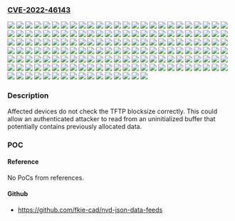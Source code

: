 ### [CVE-2022-46143](https://cve.mitre.org/cgi-bin/cvename.cgi?name=CVE-2022-46143)
![](https://img.shields.io/static/v1?label=Product&message=RUGGEDCOM%20RM1224%20LTE(4G)%20EU&color=blue)
![](https://img.shields.io/static/v1?label=Product&message=RUGGEDCOM%20RM1224%20LTE(4G)%20NAM&color=blue)
![](https://img.shields.io/static/v1?label=Product&message=SCALANCE%20M804PB&color=blue)
![](https://img.shields.io/static/v1?label=Product&message=SCALANCE%20M812-1%20ADSL-Router&color=blue)
![](https://img.shields.io/static/v1?label=Product&message=SCALANCE%20M816-1%20ADSL-Router&color=blue)
![](https://img.shields.io/static/v1?label=Product&message=SCALANCE%20M826-2%20SHDSL-Router&color=blue)
![](https://img.shields.io/static/v1?label=Product&message=SCALANCE%20M874-2&color=blue)
![](https://img.shields.io/static/v1?label=Product&message=SCALANCE%20M874-3&color=blue)
![](https://img.shields.io/static/v1?label=Product&message=SCALANCE%20M876-3%20(ROK)&color=blue)
![](https://img.shields.io/static/v1?label=Product&message=SCALANCE%20M876-3&color=blue)
![](https://img.shields.io/static/v1?label=Product&message=SCALANCE%20M876-4%20(EU)&color=blue)
![](https://img.shields.io/static/v1?label=Product&message=SCALANCE%20M876-4%20(NAM)&color=blue)
![](https://img.shields.io/static/v1?label=Product&message=SCALANCE%20M876-4&color=blue)
![](https://img.shields.io/static/v1?label=Product&message=SCALANCE%20MUM853-1%20(EU)&color=blue)
![](https://img.shields.io/static/v1?label=Product&message=SCALANCE%20MUM856-1%20(EU)&color=blue)
![](https://img.shields.io/static/v1?label=Product&message=SCALANCE%20MUM856-1%20(RoW)&color=blue)
![](https://img.shields.io/static/v1?label=Product&message=SCALANCE%20S615%20EEC%20LAN-Router&color=blue)
![](https://img.shields.io/static/v1?label=Product&message=SCALANCE%20S615%20LAN-Router&color=blue)
![](https://img.shields.io/static/v1?label=Product&message=SCALANCE%20SC622-2C&color=blue)
![](https://img.shields.io/static/v1?label=Product&message=SCALANCE%20SC626-2C&color=blue)
![](https://img.shields.io/static/v1?label=Product&message=SCALANCE%20SC632-2C&color=blue)
![](https://img.shields.io/static/v1?label=Product&message=SCALANCE%20SC636-2C&color=blue)
![](https://img.shields.io/static/v1?label=Product&message=SCALANCE%20SC642-2C&color=blue)
![](https://img.shields.io/static/v1?label=Product&message=SCALANCE%20SC646-2C&color=blue)
![](https://img.shields.io/static/v1?label=Product&message=SCALANCE%20W1748-1%20M12&color=blue)
![](https://img.shields.io/static/v1?label=Product&message=SCALANCE%20W1788-1%20M12&color=blue)
![](https://img.shields.io/static/v1?label=Product&message=SCALANCE%20W1788-2%20EEC%20M12&color=blue)
![](https://img.shields.io/static/v1?label=Product&message=SCALANCE%20W1788-2%20M12&color=blue)
![](https://img.shields.io/static/v1?label=Product&message=SCALANCE%20W1788-2IA%20M12&color=blue)
![](https://img.shields.io/static/v1?label=Product&message=SCALANCE%20W721-1%20RJ45&color=blue)
![](https://img.shields.io/static/v1?label=Product&message=SCALANCE%20W722-1%20RJ45&color=blue)
![](https://img.shields.io/static/v1?label=Product&message=SCALANCE%20W734-1%20RJ45%20(USA)&color=blue)
![](https://img.shields.io/static/v1?label=Product&message=SCALANCE%20W734-1%20RJ45&color=blue)
![](https://img.shields.io/static/v1?label=Product&message=SCALANCE%20W738-1%20M12&color=blue)
![](https://img.shields.io/static/v1?label=Product&message=SCALANCE%20W748-1%20M12&color=blue)
![](https://img.shields.io/static/v1?label=Product&message=SCALANCE%20W748-1%20RJ45&color=blue)
![](https://img.shields.io/static/v1?label=Product&message=SCALANCE%20W761-1%20RJ45&color=blue)
![](https://img.shields.io/static/v1?label=Product&message=SCALANCE%20W774-1%20M12%20EEC&color=blue)
![](https://img.shields.io/static/v1?label=Product&message=SCALANCE%20W774-1%20RJ45%20(USA)&color=blue)
![](https://img.shields.io/static/v1?label=Product&message=SCALANCE%20W774-1%20RJ45&color=blue)
![](https://img.shields.io/static/v1?label=Product&message=SCALANCE%20W778-1%20M12%20EEC%20(USA)&color=blue)
![](https://img.shields.io/static/v1?label=Product&message=SCALANCE%20W778-1%20M12%20EEC&color=blue)
![](https://img.shields.io/static/v1?label=Product&message=SCALANCE%20W778-1%20M12&color=blue)
![](https://img.shields.io/static/v1?label=Product&message=SCALANCE%20W786-1%20RJ45&color=blue)
![](https://img.shields.io/static/v1?label=Product&message=SCALANCE%20W786-2%20RJ45&color=blue)
![](https://img.shields.io/static/v1?label=Product&message=SCALANCE%20W786-2%20SFP&color=blue)
![](https://img.shields.io/static/v1?label=Product&message=SCALANCE%20W786-2IA%20RJ45&color=blue)
![](https://img.shields.io/static/v1?label=Product&message=SCALANCE%20W788-1%20M12&color=blue)
![](https://img.shields.io/static/v1?label=Product&message=SCALANCE%20W788-1%20RJ45&color=blue)
![](https://img.shields.io/static/v1?label=Product&message=SCALANCE%20W788-2%20M12%20EEC&color=blue)
![](https://img.shields.io/static/v1?label=Product&message=SCALANCE%20W788-2%20M12&color=blue)
![](https://img.shields.io/static/v1?label=Product&message=SCALANCE%20W788-2%20RJ45&color=blue)
![](https://img.shields.io/static/v1?label=Product&message=SCALANCE%20WAB762-1&color=blue)
![](https://img.shields.io/static/v1?label=Product&message=SCALANCE%20WAM763-1%20(ME)&color=blue)
![](https://img.shields.io/static/v1?label=Product&message=SCALANCE%20WAM763-1%20(US)&color=blue)
![](https://img.shields.io/static/v1?label=Product&message=SCALANCE%20WAM763-1&color=blue)
![](https://img.shields.io/static/v1?label=Product&message=SCALANCE%20WAM766-1%20(ME)&color=blue)
![](https://img.shields.io/static/v1?label=Product&message=SCALANCE%20WAM766-1%20(US)&color=blue)
![](https://img.shields.io/static/v1?label=Product&message=SCALANCE%20WAM766-1%20EEC%20(ME)&color=blue)
![](https://img.shields.io/static/v1?label=Product&message=SCALANCE%20WAM766-1%20EEC%20(US)&color=blue)
![](https://img.shields.io/static/v1?label=Product&message=SCALANCE%20WAM766-1%20EEC&color=blue)
![](https://img.shields.io/static/v1?label=Product&message=SCALANCE%20WAM766-1&color=blue)
![](https://img.shields.io/static/v1?label=Product&message=SCALANCE%20WUB762-1%20iFeatures&color=blue)
![](https://img.shields.io/static/v1?label=Product&message=SCALANCE%20WUB762-1&color=blue)
![](https://img.shields.io/static/v1?label=Product&message=SCALANCE%20WUM763-1%20(US)&color=blue)
![](https://img.shields.io/static/v1?label=Product&message=SCALANCE%20WUM763-1&color=blue)
![](https://img.shields.io/static/v1?label=Product&message=SCALANCE%20WUM766-1%20(ME)&color=blue)
![](https://img.shields.io/static/v1?label=Product&message=SCALANCE%20WUM766-1%20(USA)&color=blue)
![](https://img.shields.io/static/v1?label=Product&message=SCALANCE%20WUM766-1&color=blue)
![](https://img.shields.io/static/v1?label=Product&message=SCALANCE%20XB205-3%20(SC%2C%20PN)&color=blue)
![](https://img.shields.io/static/v1?label=Product&message=SCALANCE%20XB205-3%20(ST%2C%20E%2FIP)&color=blue)
![](https://img.shields.io/static/v1?label=Product&message=SCALANCE%20XB205-3%20(ST%2C%20PN)&color=blue)
![](https://img.shields.io/static/v1?label=Product&message=SCALANCE%20XB205-3LD%20(SC%2C%20E%2FIP)&color=blue)
![](https://img.shields.io/static/v1?label=Product&message=SCALANCE%20XB205-3LD%20(SC%2C%20PN)&color=blue)
![](https://img.shields.io/static/v1?label=Product&message=SCALANCE%20XB208%20(E%2FIP)&color=blue)
![](https://img.shields.io/static/v1?label=Product&message=SCALANCE%20XB208%20(PN)&color=blue)
![](https://img.shields.io/static/v1?label=Product&message=SCALANCE%20XB213-3%20(SC%2C%20E%2FIP)&color=blue)
![](https://img.shields.io/static/v1?label=Product&message=SCALANCE%20XB213-3%20(SC%2C%20PN)&color=blue)
![](https://img.shields.io/static/v1?label=Product&message=SCALANCE%20XB213-3%20(ST%2C%20E%2FIP)&color=blue)
![](https://img.shields.io/static/v1?label=Product&message=SCALANCE%20XB213-3%20(ST%2C%20PN)&color=blue)
![](https://img.shields.io/static/v1?label=Product&message=SCALANCE%20XB213-3LD%20(SC%2C%20E%2FIP)&color=blue)
![](https://img.shields.io/static/v1?label=Product&message=SCALANCE%20XB213-3LD%20(SC%2C%20PN)&color=blue)
![](https://img.shields.io/static/v1?label=Product&message=SCALANCE%20XB216%20(E%2FIP)&color=blue)
![](https://img.shields.io/static/v1?label=Product&message=SCALANCE%20XB216%20(PN)&color=blue)
![](https://img.shields.io/static/v1?label=Product&message=SCALANCE%20XC206-2%20(SC)&color=blue)
![](https://img.shields.io/static/v1?label=Product&message=SCALANCE%20XC206-2%20(ST%2FBFOC)&color=blue)
![](https://img.shields.io/static/v1?label=Product&message=SCALANCE%20XC206-2G%20PoE%20(54%20V%20DC)&color=blue)
![](https://img.shields.io/static/v1?label=Product&message=SCALANCE%20XC206-2G%20PoE%20EEC%20(54%20V%20DC)&color=blue)
![](https://img.shields.io/static/v1?label=Product&message=SCALANCE%20XC206-2G%20PoE&color=blue)
![](https://img.shields.io/static/v1?label=Product&message=SCALANCE%20XC206-2SFP%20EEC&color=blue)
![](https://img.shields.io/static/v1?label=Product&message=SCALANCE%20XC206-2SFP%20G%20(EIP%20DEF.)&color=blue)
![](https://img.shields.io/static/v1?label=Product&message=SCALANCE%20XC206-2SFP%20G%20EEC&color=blue)
![](https://img.shields.io/static/v1?label=Product&message=SCALANCE%20XC206-2SFP%20G&color=blue)
![](https://img.shields.io/static/v1?label=Product&message=SCALANCE%20XC206-2SFP&color=blue)
![](https://img.shields.io/static/v1?label=Product&message=SCALANCE%20XC208&color=blue)
![](https://img.shields.io/static/v1?label=Product&message=SCALANCE%20XC208EEC&color=blue)
![](https://img.shields.io/static/v1?label=Product&message=SCALANCE%20XC208G%20(EIP%20def.)&color=blue)
![](https://img.shields.io/static/v1?label=Product&message=SCALANCE%20XC208G%20EEC&color=blue)
![](https://img.shields.io/static/v1?label=Product&message=SCALANCE%20XC208G%20PoE%20(54%20V%20DC)&color=blue)
![](https://img.shields.io/static/v1?label=Product&message=SCALANCE%20XC208G%20PoE&color=blue)
![](https://img.shields.io/static/v1?label=Product&message=SCALANCE%20XC208G&color=blue)
![](https://img.shields.io/static/v1?label=Product&message=SCALANCE%20XC216&color=blue)
![](https://img.shields.io/static/v1?label=Product&message=SCALANCE%20XC216-3G%20PoE%20(54%20V%20DC)&color=blue)
![](https://img.shields.io/static/v1?label=Product&message=SCALANCE%20XC216-3G%20PoE&color=blue)
![](https://img.shields.io/static/v1?label=Product&message=SCALANCE%20XC216-4C%20G%20(EIP%20Def.)&color=blue)
![](https://img.shields.io/static/v1?label=Product&message=SCALANCE%20XC216-4C%20G%20EEC&color=blue)
![](https://img.shields.io/static/v1?label=Product&message=SCALANCE%20XC216-4C%20G&color=blue)
![](https://img.shields.io/static/v1?label=Product&message=SCALANCE%20XC216-4C&color=blue)
![](https://img.shields.io/static/v1?label=Product&message=SCALANCE%20XC216EEC&color=blue)
![](https://img.shields.io/static/v1?label=Product&message=SCALANCE%20XC224&color=blue)
![](https://img.shields.io/static/v1?label=Product&message=SCALANCE%20XC224-4C%20G%20(EIP%20Def.)&color=blue)
![](https://img.shields.io/static/v1?label=Product&message=SCALANCE%20XC224-4C%20G%20EEC&color=blue)
![](https://img.shields.io/static/v1?label=Product&message=SCALANCE%20XC224-4C%20G&color=blue)
![](https://img.shields.io/static/v1?label=Product&message=SCALANCE%20XF204%20DNA&color=blue)
![](https://img.shields.io/static/v1?label=Product&message=SCALANCE%20XF204&color=blue)
![](https://img.shields.io/static/v1?label=Product&message=SCALANCE%20XF204-2BA%20DNA&color=blue)
![](https://img.shields.io/static/v1?label=Product&message=SCALANCE%20XF204-2BA&color=blue)
![](https://img.shields.io/static/v1?label=Product&message=SCALANCE%20XM408-4C%20(L3%20int.)&color=blue)
![](https://img.shields.io/static/v1?label=Product&message=SCALANCE%20XM408-4C&color=blue)
![](https://img.shields.io/static/v1?label=Product&message=SCALANCE%20XM408-8C%20(L3%20int.)&color=blue)
![](https://img.shields.io/static/v1?label=Product&message=SCALANCE%20XM408-8C&color=blue)
![](https://img.shields.io/static/v1?label=Product&message=SCALANCE%20XM416-4C%20(L3%20int.)&color=blue)
![](https://img.shields.io/static/v1?label=Product&message=SCALANCE%20XM416-4C&color=blue)
![](https://img.shields.io/static/v1?label=Product&message=SCALANCE%20XP208%20(Ethernet%2FIP)&color=blue)
![](https://img.shields.io/static/v1?label=Product&message=SCALANCE%20XP208&color=blue)
![](https://img.shields.io/static/v1?label=Product&message=SCALANCE%20XP208EEC&color=blue)
![](https://img.shields.io/static/v1?label=Product&message=SCALANCE%20XP208PoE%20EEC&color=blue)
![](https://img.shields.io/static/v1?label=Product&message=SCALANCE%20XP216%20(Ethernet%2FIP)&color=blue)
![](https://img.shields.io/static/v1?label=Product&message=SCALANCE%20XP216&color=blue)
![](https://img.shields.io/static/v1?label=Product&message=SCALANCE%20XP216EEC&color=blue)
![](https://img.shields.io/static/v1?label=Product&message=SCALANCE%20XP216POE%20EEC&color=blue)
![](https://img.shields.io/static/v1?label=Product&message=SCALANCE%20XR324WG%20(24%20X%20FE%2C%20DC%2024V)&color=blue)
![](https://img.shields.io/static/v1?label=Product&message=SCALANCE%20XR324WG%20(24%20x%20FE%2C%20AC%20230V)&color=blue)
![](https://img.shields.io/static/v1?label=Product&message=SCALANCE%20XR326-2C%20PoE%20WG%20(without%20UL)&color=blue)
![](https://img.shields.io/static/v1?label=Product&message=SCALANCE%20XR326-2C%20PoE%20WG&color=blue)
![](https://img.shields.io/static/v1?label=Product&message=SCALANCE%20XR328-4C%20WG%20(24XFE%2C%204XGE%2C%2024V)&color=blue)
![](https://img.shields.io/static/v1?label=Product&message=SCALANCE%20XR328-4C%20WG%20(24xFE%2C%204xGE%2CDC24V)&color=blue)
![](https://img.shields.io/static/v1?label=Product&message=SCALANCE%20XR328-4C%20WG%20(24xFE%2C4xGE%2CAC230V)&color=blue)
![](https://img.shields.io/static/v1?label=Product&message=SCALANCE%20XR328-4C%20WG%20(28xGE%2C%20AC%20230V)&color=blue)
![](https://img.shields.io/static/v1?label=Product&message=SCALANCE%20XR328-4C%20WG%20(28xGE%2C%20DC%2024V)&color=blue)
![](https://img.shields.io/static/v1?label=Product&message=SCALANCE%20XR524-8C%2C%201x230V%20(L3%20int.)&color=blue)
![](https://img.shields.io/static/v1?label=Product&message=SCALANCE%20XR524-8C%2C%201x230V&color=blue)
![](https://img.shields.io/static/v1?label=Product&message=SCALANCE%20XR524-8C%2C%2024V%20(L3%20int.)&color=blue)
![](https://img.shields.io/static/v1?label=Product&message=SCALANCE%20XR524-8C%2C%2024V&color=blue)
![](https://img.shields.io/static/v1?label=Product&message=SCALANCE%20XR524-8C%2C%202x230V%20(L3%20int.)&color=blue)
![](https://img.shields.io/static/v1?label=Product&message=SCALANCE%20XR524-8C%2C%202x230V&color=blue)
![](https://img.shields.io/static/v1?label=Product&message=SCALANCE%20XR526-8C%2C%201x230V%20(L3%20int.)&color=blue)
![](https://img.shields.io/static/v1?label=Product&message=SCALANCE%20XR526-8C%2C%201x230V&color=blue)
![](https://img.shields.io/static/v1?label=Product&message=SCALANCE%20XR526-8C%2C%2024V%20(L3%20int.)&color=blue)
![](https://img.shields.io/static/v1?label=Product&message=SCALANCE%20XR526-8C%2C%2024V&color=blue)
![](https://img.shields.io/static/v1?label=Product&message=SCALANCE%20XR526-8C%2C%202x230V%20(L3%20int.)&color=blue)
![](https://img.shields.io/static/v1?label=Product&message=SCALANCE%20XR526-8C%2C%202x230V&color=blue)
![](https://img.shields.io/static/v1?label=Product&message=SCALANCE%20XR528-6M%20(2HR2%2C%20L3%20int.)&color=blue)
![](https://img.shields.io/static/v1?label=Product&message=SCALANCE%20XR528-6M%20(2HR2)&color=blue)
![](https://img.shields.io/static/v1?label=Product&message=SCALANCE%20XR528-6M%20(L3%20int.)&color=blue)
![](https://img.shields.io/static/v1?label=Product&message=SCALANCE%20XR528-6M&color=blue)
![](https://img.shields.io/static/v1?label=Product&message=SCALANCE%20XR552-12M%20(2HR2%2C%20L3%20int.)&color=blue)
![](https://img.shields.io/static/v1?label=Product&message=SCALANCE%20XR552-12M%20(2HR2)&color=blue)
![](https://img.shields.io/static/v1?label=Product&message=SCALANCE%20XR552-12M&color=blue)
![](https://img.shields.io/static/v1?label=Product&message=SIPLUS%20NET%20SCALANCE%20XC206-2&color=blue)
![](https://img.shields.io/static/v1?label=Product&message=SIPLUS%20NET%20SCALANCE%20XC206-2SFP&color=blue)
![](https://img.shields.io/static/v1?label=Product&message=SIPLUS%20NET%20SCALANCE%20XC208&color=blue)
![](https://img.shields.io/static/v1?label=Product&message=SIPLUS%20NET%20SCALANCE%20XC216-4C&color=blue)
![](https://img.shields.io/static/v1?label=Version&message=0%20&color=brightgreen)
![](https://img.shields.io/static/v1?label=Version&message=V2.3%20&color=brightgreen)
![](https://img.shields.io/static/v1?label=Vulnerability&message=CWE-1284%3A%20Improper%20Validation%20of%20Specified%20Quantity%20in%20Input&color=brightgreen)

### Description

Affected devices do not check the TFTP blocksize correctly. This could allow an authenticated attacker to read from an uninitialized buffer that potentially contains previously allocated data.

### POC

#### Reference
No PoCs from references.

#### Github
- https://github.com/fkie-cad/nvd-json-data-feeds

